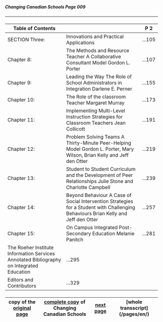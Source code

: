 ##### Changing Canadian Schools Page 009
***
### 
Table of Contents||P 2|
---|---|---
SECTION Three: |	Innovations and Practical Applications |...105
Chapter 8: | The Methods and Resource Teacher A Collaborative Consultant Model Gordon L. Porter |...107
Chapter 9: | Leading the Way	The Role of School Administrators in Integration	Darlene E. Perner |...155
Chapter 10: | The Role of the classroom Teacher	Margaret Murray |...173
Chapter 11: | Implementing Multi-Level Instruction  Strategies for Classroom Teachers	Jean Collicott |...191
Chapter 12: | Problem Solving Teams	A Thirty-Minute Peer-Helping Model 	Gordon L. Porter, Mary Wilson, Brian Kelly and Jeff den Otter |...219
Chapter 13: | Student to Student Curriculum and the Development of Peer Relationships	Julie Stone and Charlotte Campbell |...239
Chapter 14: | Beyond Behaviour	A Case of Social Intervention Strategies	for a Student with Challenging Behaviours Brian Kelly and Jeff den Otter |...257
Chapter 15: | On Campus Integrated Post-Secondary Education Melanie Panitch |...281
 |The Roeher Institute Information Services	Annotated Bibliography on Integrated Education |...295
 |Editors and Contributors |...329

### 
copy of the [original page](/copies-from-original/CCS009.png)|[complete copy](/copies-from-original/BestCopy_Changing_Canadian_Schools_Perspectives_on_Disability_and_Inclusion.pdf) of Changing Canadian Schools|[next page](Changing_Canadian_Schools-010) |[whole transscript] (/pages/en/)
---|---|---|---
###
